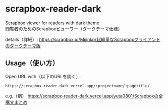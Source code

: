 # scrapbox-reader-dark
Scrapbox viewer for readers with dark theme \
閲覧者のためのScrapboxビューワー（ダークテーマ仕様）

details（詳細）: https://scrapbox.io/Mijinko/超軽量なScrapboxクライアントのダークテーマ版

## Usage（使い方）
Open URL with（以下のURLを開く）:
```
https://scrapbox-reader-dark.vercel.app/:projectname/:pagetitle/
```

e.g.（例） https://scrapbox-reader-dark.vercel.app/yuta0801/Scrapboxの全構文まとめ

